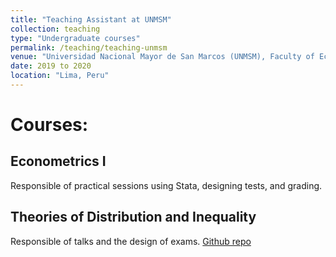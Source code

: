 ```yaml
---
title: "Teaching Assistant at UNMSM"
collection: teaching
type: "Undergraduate courses"
permalink: /teaching/teaching-unmsm
venue: "Universidad Nacional Mayor de San Marcos (UNMSM), Faculty of Economic Science"
date: 2019 to 2020
location: "Lima, Peru"
---
```


# Courses:
## Econometrics I
Responsible of practical sessions using Stata, designing tests, and grading.

## Theories of Distribution and Inequality
Responsible of talks and the design of exams.
[Github repo](https://github.com/rmcondor/Theories-of-Distribution-and-Inequality-Course)